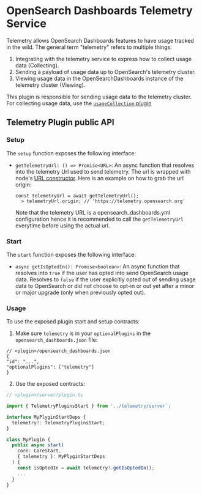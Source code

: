 # OpenSearch Dashboards Telemetry Service

Telemetry allows OpenSearch Dashboards features to have usage tracked in the wild. The general term "telemetry" refers to multiple things:

1. Integrating with the telemetry service to express how to collect usage data (Collecting).
2. Sending a payload of usage data up to OpenSearch's telemetry cluster.
3. Viewing usage data in the OpenSearchDashboards instance of the telemetry cluster (Viewing).

This plugin is responsible for sending usage data to the telemetry cluster. For collecting usage data, use the [`usageCollection` plugin](../usage_collection/README.md)

## Telemetry Plugin public API

### Setup

The `setup` function exposes the following interface:

- `getTelemetryUrl: () => Promise<URL>`:
  An async function that resolves into the telemetry Url used to send telemetry. The url is wrapped with node's [URL constructor](https://nodejs.org/api/url.html). Here is an example on how to grab the url origin:
  ```
  const telemetryUrl = await getTelemetryUrl();
    > telemetryUrl.origin; // 'https://telemetry.opensearch.org'
  ```
  Note that the telemetry URL is a opensearch_dashboards.yml configuration hence it is recommended to call the `getTelemetryUrl` everytime before using the actual url.

### Start

The `start` function exposes the following interface:

- `async getIsOptedIn(): Promise<boolean>`:
  An async function that resolves into `true` if the user has opted into send OpenSearch usage data.
  Resolves to `false` if the user explicitly opted out of sending usage data to OpenSearch or did not choose
  to opt-in or out yet after a minor or major upgrade (only when previously opted out).

### Usage

To use the exposed plugin start and setup contracts:

1. Make sure `telemetry` is in your `optionalPlugins` in the `opensearch_dashboards.json` file:

```json5
// <plugin>/opensearch_dashboards.json
{
"id": "...",
"optionalPlugins": ["telemetry"]
}
```

2. Use the exposed contracts:
```ts
// <plugin>/server/plugin.ts

import { TelemetryPluginsStart } from '../telemetry/server`;

interface MyPlyginStartDeps {
  telemetry?: TelemetryPluginsStart;
}

class MyPlugin {
  public async start(
    core: CoreStart,
    { telemetry }: MyPlyginStartDeps
  ) {
    const isOptedIn = await telemetry?.getIsOptedIn();
    ...
  }
}
```
